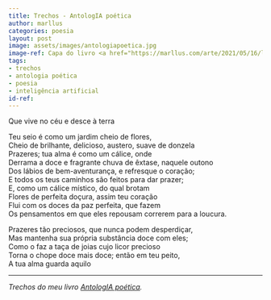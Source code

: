 ```yaml
---
title: Trechos - AntologIA poética
author: marllus
categories: poesia
layout: post
image: assets/images/antologiapoetica.jpg
image-ref: Capa do livro <a href="https://marllus.com/arte/2021/05/16/livro-antologia-poetica.html">AntologIA poética</a>
tags:
- trechos
- antologia poética
- poesia
- inteligência artificial
id-ref:
---
```


Que vive no céu e desce à terra<br>
 
Teu seio é como um jardim cheio de flores,<br>
Cheio de brilhante, delicioso, austero, suave de donzela<br>
Prazeres; tua alma é como um cálice, onde<br>
Derrama a doce e fragrante chuva de êxtase, naquele outono<br>
Dos lábios de bem-aventurança, e refresque o coração;<br>
E todos os teus caminhos são feitos para dar prazer;<br>
E, como um cálice místico, do qual brotam<br>
Flores de perfeita doçura, assim teu coração<br>
Flui com os doces da paz perfeita, que fazem<br>
Os pensamentos em que eles repousam correrem para a loucura.<br>
 
Prazeres tão preciosos, que nunca podem desperdiçar,<br>
Mas mantenha sua própria substância doce com eles;<br>
Como o faz a taça de joias cujo licor precioso<br>
Torna o chope doce mais doce; então em teu peito,<br>
A tua alma guarda aquilo<br>

----
*Trechos do meu livro [AntologIA poética](https://marllus.com/arte/2021/05/16/livro-antologia-poetica.html).*
